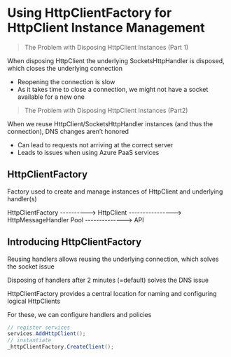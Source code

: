 # Using HttpClientFactory for HttpClient Instance Management

> The Problem with Disposing HttpClient Instances (Part 1)

When disposing HttpClient the underlying SocketsHttpHandler is disposed, which closes the underlying connection

- Reopening the connection is slow
- As it takes time to close a connection, we might not have a socket available for a new one

> The Problem with Disposing HttpClient Instances (Part2)

When we reuse HttpClient/SocketsHttpHandler instances (and thus the connection), DNS changes aren’t honored

- Can lead to requests not arriving at the correct server
- Leads to issues when using Azure PaaS services

## HttpClientFactory

Factory used to create and manage instances of HttpClient and underlying handler(s)

HttpClientFactory ----------> HttpClient ----------------> HttpMessageHandler Pool --------------> API


## Introducing HttpClientFactory

Reusing handlers allows reusing the underlying connection, which solves the socket issue

Disposing of handlers after 2 minutes (=default) solves the DNS issue

HttpClientFactory provides a central location for naming and configuring logical HttpClients

For these, we can configure handlers and policies

```csharp
// register services
services.AddHttpClient();
// instantiate 
_httpClientFactory.CreateClient();
```